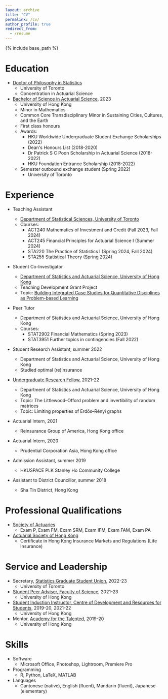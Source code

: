 ```yaml
---
layout: archive
title: "CV"
permalink: /cv/
author_profile: true
redirect_from:
  - /resume
---
```


{% include base_path %}

Education
======
* [Doctor of Philosophy in Statistics](https://www.statistics.utoronto.ca/graduate/phd-program-requirements)
  * University of Toronto
  * Concentration in Actuarial Science
* [Bachelor of Science in Actuarial Science](https://saasweb.hku.hk/programme/as.php), 2023
  * University of Hong Kong
  * Minor in Mathematics
  * Common Core Transdisciplinary Minor in Sustaining Cities, Cultures, and the Earth
  * First class honours
  * Awards:
    * HKU Worldwide Undergraduate Student Exchange Scholarships (2022)
    * Dean's Honours List (2018-2020)
    * Dr Patrick S C Poon Scholarship in Actuarial Science (2018-2022)
    * HKU Foundation Entrance Scholarship (2018-2022)
  * Semester outbound exchange student (Spring 2022)
    * University of Toronto

Experience
======
* Teaching Assistant
  * [Department of Statistical Sciences, University of Toronto](https://www.statistics.utoronto.ca/)
  * Courses:
    * ACT240 Mathematics of Investment and Credit (Fall 2023, Fall 2024)
    * ACT245 Financial Principles for Actuarial Science I (Summer 2024)
    * STA220 The Practice of Statistics I  (Spring 2024, Fall 2024)
    * STA255 Statistical Theory (Spring 2024)

* Student Co-Investigator
  * [Department of Statistics and Actuarial Science, University of Hong Kong](https://saasweb.hku.hk/)
  * Teaching Development Grant Project
  * Topic: [Building Integrated Case Studies for Quantitative Disciplines as Problem-based Learning](https://tdg.hku.hk/hub/#/project/64ca1cbfcccd9f06ce5fa3c5)

* Peer Tutor
  * Department of Statistics and Actuarial Science, University of Hong Kong
  * Courses:
    * STAT2902 Financial Mathematics (Spring 2023)
    * STAT3951 Further topics in contingencies (Fall 2022)

* Student Research Assistant, summer 2022
  * Department of Statistics and Actuarial Science, University of Hong Kong
  * Studied optimal (re)insurance

* [Undergraduate Research Fellow](https://tl.hku.hk/urfp/), 2021-22
  * Department of Statistics and Actuarial Science, University of Hong Kong
  * Topic: The Littlewood–Offord problem and invertibility of random matrices
  * Topic: Limiting properties of Erdős–Rényi graphs

* Actuarial Intern, 2021
  * Reinsurance Group of America, Hong Kong office

* Actuarial Intern, 2020
  * Prudential Corporation Asia, Hong Kong office

* Admission Assistant, summer 2019
  * HKUSPACE PLK Stanley Ho Community College

* Assistant to District Councillor, summer 2018
  * Sha Tin District, Hong Kong

Professional Qualifications
======
* [Society of Actuaries](https://www.soa.org/)
  * Exam P, Exam FM, Exam SRM, Exam IFM, Exam FAM, Exam PA
* [Actuarial Society of Hong Kong](https://www.actuaries.org.hk/)
  * Certificate in Hong Kong Insurance Markets and Regulations (Life Insurance)

Service and Leadership
======
* Secretary, [Statistics Graduate Student Union](https://sgsu-uoft.github.io/), 2022-23
  * University of Toronto
* [Student Peer Adviser, Faculty of Science](https://www.scifac.hku.hk/current/ug/academic/aa), 2021-23
  * University of Hong Kong
* [Student Induction Instructor, Centre of Development and Resources for Students](https://w2.cedars.hku.hk/c/induction/), 2019-20, 2021-22
  * University of Hong Kong
* Mentor, [Academy for the Talented](https://talented.hku.hk/), 2019-20
  * University of Hong Kong

Skills
======
* Software
  * Microsoft Office, Photoshop, Lightroom, Premiere Pro
* Programming
  * R, Python, LaTeX, MATLAB
* Languages
  * Cantonese (native), English (fluent), Mandarin (fluent), Japanese (elementary)